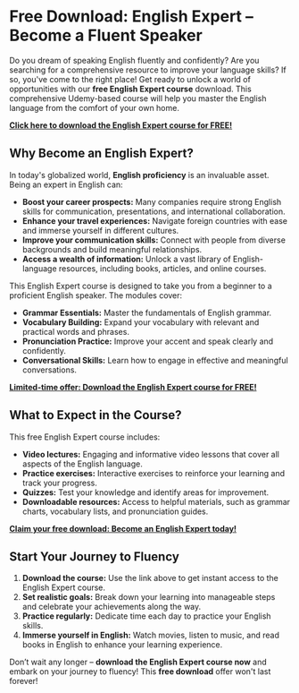 # Free Download: English Expert – Become a Fluent Speaker

Do you dream of speaking English fluently and confidently? Are you searching for a comprehensive resource to improve your language skills? If so, you've come to the right place! Get ready to unlock a world of opportunities with our **free English Expert course** download. This comprehensive Udemy-based course will help you master the English language from the comfort of your own home.

[**Click here to download the English Expert course for FREE!**](https://udemywork.com/english-expert)

## Why Become an English Expert?

In today's globalized world, **English proficiency** is an invaluable asset. Being an expert in English can:

*   **Boost your career prospects:** Many companies require strong English skills for communication, presentations, and international collaboration.
*   **Enhance your travel experiences:** Navigate foreign countries with ease and immerse yourself in different cultures.
*   **Improve your communication skills:** Connect with people from diverse backgrounds and build meaningful relationships.
*   **Access a wealth of information:** Unlock a vast library of English-language resources, including books, articles, and online courses.

This English Expert course is designed to take you from a beginner to a proficient English speaker. The modules cover:

*   **Grammar Essentials:** Master the fundamentals of English grammar.
*   **Vocabulary Building:** Expand your vocabulary with relevant and practical words and phrases.
*   **Pronunciation Practice:** Improve your accent and speak clearly and confidently.
*   **Conversational Skills:** Learn how to engage in effective and meaningful conversations.

[**Limited-time offer: Download the English Expert course for FREE!**](https://udemywork.com/english-expert)

## What to Expect in the Course?

This free English Expert course includes:

*   **Video lectures:** Engaging and informative video lessons that cover all aspects of the English language.
*   **Practice exercises:** Interactive exercises to reinforce your learning and track your progress.
*   **Quizzes:** Test your knowledge and identify areas for improvement.
*   **Downloadable resources:** Access to helpful materials, such as grammar charts, vocabulary lists, and pronunciation guides.

[**Claim your free download: Become an English Expert today!**](https://udemywork.com/english-expert)

## Start Your Journey to Fluency

1.  **Download the course:** Use the link above to get instant access to the English Expert course.
2.  **Set realistic goals:** Break down your learning into manageable steps and celebrate your achievements along the way.
3.  **Practice regularly:** Dedicate time each day to practice your English skills.
4.  **Immerse yourself in English:** Watch movies, listen to music, and read books in English to enhance your learning experience.

Don’t wait any longer – **download the English Expert course now** and embark on your journey to fluency! This **free download** offer won't last forever!
